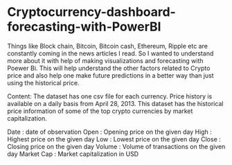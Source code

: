 # Cryptocurrency-dashboard-forecasting-with-PowerBI

Things like Block chain, Bitcoin, Bitcoin cash, Ethereum, Ripple etc are constantly coming in the news articles I read. So I wanted to understand more about it
with help of making visualizations and forecasting with Poewer Bi.
This will help understand the other factors related to Crypto price and also help one make future predictions in a better way than just using the historical price.

Content:
The dataset has one csv file for each currency. Price history is available on a daily basis from April 28, 2013. This dataset has the historical price information of some of the top crypto currencies by market capitalization.

Date : date of observation
Open : Opening price on the given day
High : Highest price on the given day
Low : Lowest price on the given day
Close : Closing price on the given day
Volume : Volume of transactions on the given day
Market Cap : Market capitalization in USD
